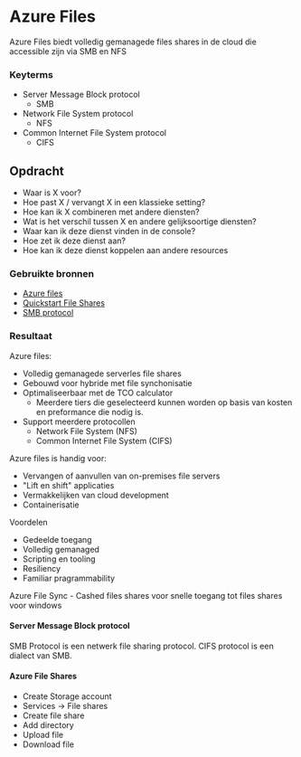 # Azure Files
Azure Files biedt volledig gemanagede files shares in de cloud die accessible zijn via SMB en NFS

### Keyterms
- Server Message Block protocol
    - SMB
- Network File System protocol
    - NFS
- Common Internet File System protocol
    - CIFS

## Opdracht
- Waar is X voor?
- Hoe past X / vervangt X in een klassieke setting?
- Hoe kan ik X combineren met andere diensten?
- Wat is het verschil tussen X en andere gelijksoortige diensten?
- Waar kan ik deze dienst vinden in de console?
- Hoe zet ik deze dienst aan?
- Hoe kan ik deze dienst koppelen aan andere resources

### Gebruikte bronnen
- [Azure files](https://docs.microsoft.com/en-us/azure/storage/files/storage-files-introduction)
- [Quickstart File Shares](https://docs.microsoft.com/en-us/azure/storage/files/storage-how-to-use-files-portal?tabs=azure-portal)
- [SMB protocol](https://docs.microsoft.com/en-us/windows/win32/fileio/microsoft-smb-protocol-and-cifs-protocol-overview)

### Resultaat
Azure files:
* Volledig gemanagede serverles file shares
* Gebouwd voor hybride met file synchonisatie
* Optimaliseerbaar met de TCO calculator
    * Meerdere tiers die geselecteerd kunnen worden op basis van kosten en preformance die nodig is.
* Support meerdere protocollen
    * Network File System (NFS)
    * Common Internet File System (CIFS)

Azure files is handig voor:
* Vervangen of aanvullen van on-premises file servers
* "Lift en shift" applicaties
* Vermakkelijken van cloud development
* Containerisatie 

Voordelen
* Gedeelde toegang
* Volledig gemanaged 
* Scripting en tooling
* Resiliency
* Familiar pragrammability

Azure File Sync - Cashed files shares voor snelle toegang tot files shares voor windows 

#### Server Message Block protocol
SMB Protocol is een netwerk file sharing protocol. CIFS protocol is een dialect van SMB.

#### Azure File Shares
* Create Storage account
* Services -> File shares
* Create file share
* Add directory
* Upload file 
* Download file